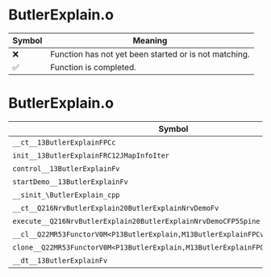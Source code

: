 # ButlerExplain.o
| Symbol | Meaning 
| ------------- | ------------- 
| :x: | Function has not yet been started or is not matching. 
| :white_check_mark: | Function is completed. 


# ButlerExplain.o
| Symbol | Decompiled? |
| ------------- | ------------- |
| `__ct__13ButlerExplainFPCc` | :x: |
| `init__13ButlerExplainFRC12JMapInfoIter` | :x: |
| `control__13ButlerExplainFv` | :x: |
| `startDemo__13ButlerExplainFv` | :x: |
| `__sinit_\ButlerExplain_cpp` | :x: |
| `__ct__Q216NrvButlerExplain20ButlerExplainNrvDemoFv` | :x: |
| `execute__Q216NrvButlerExplain20ButlerExplainNrvDemoCFP5Spine` | :x: |
| `__cl__Q22MR53FunctorV0M<P13ButlerExplain,M13ButlerExplainFPCvPv_v>CFv` | :x: |
| `clone__Q22MR53FunctorV0M<P13ButlerExplain,M13ButlerExplainFPCvPv_v>CFP7JKRHeap` | :x: |
| `__dt__13ButlerExplainFv` | :x: |

